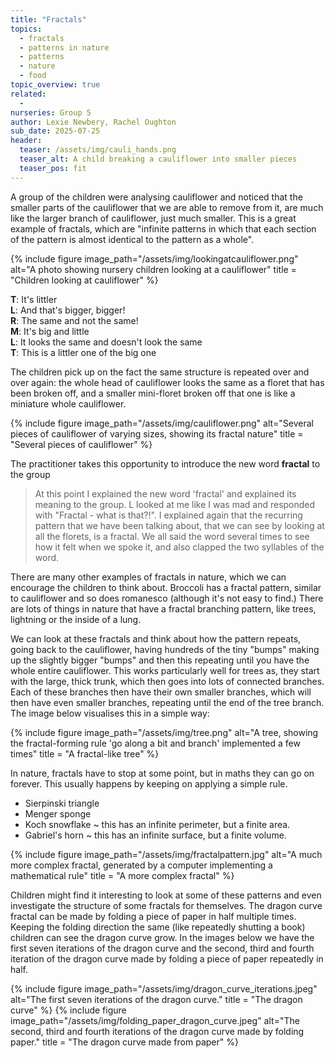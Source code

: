 ```yaml
---
title: "Fractals"
topics: 
  - fractals
  - patterns in nature
  - patterns
  - nature
  - food 
topic_overview: true
related: 
  -     
nurseries: Group 5 
author: Lexie Newbery, Rachel Oughton
sub_date: 2025-07-25
header:
  teaser: /assets/img/cauli_hands.png
  teaser_alt: A child breaking a cauliflower into smaller pieces
  teaser_pos: fit
---
```

A group of the children were analysing cauliflower and noticed that the smaller parts of the cauliflower that we are able to remove from it, are much like the larger branch of cauliflower, just much smaller. This is a great example of fractals, which are "infinite patterns in which that each section of the pattern is almost identical to the pattern as a whole".  

{% include figure image_path="/assets/img/lookingatcauliflower.png" alt="A photo showing nursery children looking at a cauliflower" title = "Children looking at cauliflower" %}


**T**: It's littler <br>
**L**: And that's bigger, bigger! <br>
**R**: The same and not the same! <br>
**M**: It's big and little <br>
**L**: It looks the same and doesn't look the same <br>
**T**: This is a littler one of the big one <br>


The children pick up on the fact the same structure is repeated over and over again: the whole head of cauliflower looks the same as a floret that has been broken off, and a smaller mini-floret broken off that one is like a miniature whole cauliflower.

{% include figure image_path="/assets/img/cauliflower.png" alt="Several pieces of cauliflower of varying sizes, showing its fractal nature" title = "Several pieces of cauliflower" %}

The practitioner takes this opportunity to introduce the new word **fractal** to the group

> At this point I explained the new word 'fractal' and explained its meaning to the group. L looked at me like I was mad and responded with "Fractal - what is that?!". I explained again that the recurring pattern that we have been talking about, that we can see by looking at all the florets, is a fractal. We all said the word several times to see how it felt when we spoke it, and also clapped the two syllables of the word.


There are many other examples of fractals in nature, which we can encourage the children to think about. Broccoli has a fractal pattern, similar to cauliflower and so does romanesco (although it's not easy to find.) There are lots of things in nature that have a fractal branching pattern, like trees, lightning or the inside of a lung.

We can look at these fractals and think about how the pattern repeats, going back to the cauliflower, having hundreds of the tiny "bumps" making up the slightly bigger "bumps" and then this repeating until you have the whole entire cauliflower. This works particularly well for trees as, they start with the large, thick trunk, which then goes into lots of connected branches. Each of these branches then have their own smaller branches, which will then have even smaller branches, repeating until the end of the tree branch. The image below visualises this in a simple way: 


{% include figure image_path="/assets/img/tree.png" alt="A tree, showing the fractal-forming rule 'go along a bit and branch' implemented a few times" title = "A fractal-like tree" %}


In nature, fractals have to stop at some point, but in maths they can go on forever. This usually happens by keeping on applying a simple rule.   

- Sierpinski triangle                                      
- Menger sponge                           
- Koch snowflake ~ this has an infinite perimeter, but a finite area.
- Gabriel's horn ~ this has an infinite surface, but a finite volume. 

{% include figure image_path="/assets/img/fractalpattern.jpg" alt="A much more complex fractal, generated by a computer implementing a mathematical rule" title = "A more complex fractal" %}

Children might find it interesting to look at some of these patterns and even investigate the structure of some fractals for themselves. The dragon curve fractal can be made by folding a piece of paper in half multiple times. Keeping the folding direction the same (like repeatedly shutting a book) children can see the dragon curve grow. In the images below we have the first seven iterations of the dragon curve and the second, third and fourth iteration of the dragon curve made by folding a piece of paper repeatedly in half.

{% include figure image_path="/assets/img/dragon_curve_iterations.jpeg" alt="The first seven iterations of the dragon curve." title = "The dragon curve" %}
{% include figure image_path="/assets/img/folding_paper_dragon_curve.jpeg" alt="The second, third and fourth iterations of the dragon curve made by folding paper." title = "The dragon curve made from paper" %}
